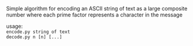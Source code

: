 Simple algorithm for encoding an ASCII string of text as a large composite number where each prime factor represents a character in the message

usage:  
`encode.py string of text`  
`decode.py n [n] [...]`